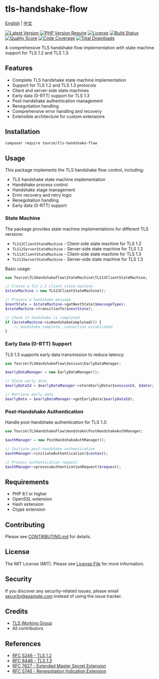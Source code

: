 # tls-handshake-flow

[English](README.md) | [中文](README.zh-CN.md)

[![Latest Version](https://img.shields.io/packagist/v/tourze/tls-handshake-flow.svg?style=flat-square)](https://packagist.org/packages/tourze/tls-handshake-flow)
[![PHP Version Require](https://img.shields.io/packagist/php-v/tourze/tls-handshake-flow.svg?style=flat-square)](https://packagist.org/packages/tourze/tls-handshake-flow)
[![License](https://img.shields.io/packagist/l/tourze/tls-handshake-flow.svg?style=flat-square)](https://packagist.org/packages/tourze/tls-handshake-flow)
[![Build Status](https://img.shields.io/travis/tourze/tls-handshake-flow/master.svg?style=flat-square)](https://travis-ci.org/tourze/tls-handshake-flow)
[![Quality Score](https://img.shields.io/scrutinizer/g/tourze/tls-handshake-flow.svg?style=flat-square)](https://scrutinizer-ci.com/g/tourze/tls-handshake-flow)
[![Code Coverage](https://img.shields.io/codecov/c/github/tourze/tls-handshake-flow.svg?style=flat-square)](https://codecov.io/gh/tourze/tls-handshake-flow)
[![Total Downloads](https://img.shields.io/packagist/dt/tourze/tls-handshake-flow.svg?style=flat-square)](https://packagist.org/packages/tourze/tls-handshake-flow)

A comprehensive TLS handshake flow implementation with state machine support for TLS 1.2 and TLS 1.3.

## Features

- Complete TLS handshake state machine implementation
- Support for TLS 1.2 and TLS 1.3 protocols
- Client and server-side state machines
- Early data (0-RTT) support for TLS 1.3
- Post-handshake authentication management
- Renegotiation handling
- Comprehensive error handling and recovery
- Extensible architecture for custom extensions

## Installation

```bash
composer require tourze/tls-handshake-flow
```

## Usage

This package implements the TLS handshake flow control, including:

- TLS handshake state machine implementation
- Handshake process control
- Handshake stage management
- Error recovery and retry logic
- Renegotiation handling
- Early data (0-RTT) support

### State Machine

The package provides state machine implementations for different TLS versions:

- `TLS12ClientStateMachine` - Client-side state machine for TLS 1.2
- `TLS12ServerStateMachine` - Server-side state machine for TLS 1.2
- `TLS13ClientStateMachine` - Client-side state machine for TLS 1.3
- `TLS13ServerStateMachine` - Server-side state machine for TLS 1.3

Basic usage:

```php
use Tourze\TLSHandshakeFlow\StateMachine\TLS13ClientStateMachine;

// Create a TLS 1.3 client state machine
$stateMachine = new TLS13ClientStateMachine();

// Process a handshake message
$nextState = $stateMachine->getNextState($messageType);
$stateMachine->transitionTo($nextState);

// Check if handshake is completed
if ($stateMachine->isHandshakeCompleted()) {
    // Handshake complete, connection established
}
```

### Early Data (0-RTT) Support

TLS 1.3 supports early data transmission to reduce latency:

```php
use Tourze\TLSHandshakeFlow\Session\EarlyDataManager;

$earlyDataManager = new EarlyDataManager();

// Store early data
$earlyDataId = $earlyDataManager->storeEarlyData($sessionId, $data);

// Retrieve early data
$earlyData = $earlyDataManager->getEarlyData($earlyDataId);
```

### Post-Handshake Authentication

Handle post-handshake authentication for TLS 1.3:

```php
use Tourze\TLSHandshakeFlow\Handshake\PostHandshakeAuthManager;

$authManager = new PostHandshakeAuthManager();

// Initiate post-handshake authentication
$authManager->initiateAuthentication($context);

// Process authentication request
$authManager->processAuthenticationRequest($request);
```

## Requirements

- PHP 8.1 or higher
- OpenSSL extension
- Hash extension
- Ctype extension

## Contributing

Please see [CONTRIBUTING.md](CONTRIBUTING.md) for details.

## License

The MIT License (MIT). Please see [License File](LICENSE) for more information.

## Security

If you discover any security-related issues, please email security@example.com instead of using the issue tracker.

## Credits

- [TLS Working Group](https://tools.ietf.org/wg/tls/)
- All contributors

## References

- [RFC 5246 - TLS 1.2](https://tools.ietf.org/html/rfc5246)
- [RFC 8446 - TLS 1.3](https://tools.ietf.org/html/rfc8446)
- [RFC 7627 - Extended Master Secret Extension](https://tools.ietf.org/html/rfc7627)
- [RFC 5746 - Renegotiation Indication Extension](https://tools.ietf.org/html/rfc5746)
